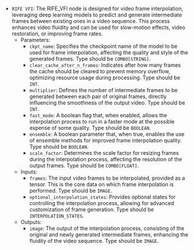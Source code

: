 - `RIFE VFI`: The RIFE_VFI node is designed for video frame interpolation, leveraging deep learning models to predict and generate intermediate frames between existing ones in a video sequence. This process enhances video fluidity and can be used for slow-motion effects, video restoration, or improving frame rates.
    - Parameters:
        - `ckpt_name`: Specifies the checkpoint name of the model to be used for frame interpolation, affecting the quality and style of the generated frames. Type should be `COMBO[STRING]`.
        - `clear_cache_after_n_frames`: Indicates after how many frames the cache should be cleared to prevent memory overflow, optimizing resource usage during processing. Type should be `INT`.
        - `multiplier`: Defines the number of intermediate frames to be generated between each pair of original frames, directly influencing the smoothness of the output video. Type should be `INT`.
        - `fast_mode`: A boolean flag that, when enabled, allows the interpolation process to run in a faster mode at the possible expense of some quality. Type should be `BOOLEAN`.
        - `ensemble`: A boolean parameter that, when true, enables the use of ensemble methods for improved frame interpolation quality. Type should be `BOOLEAN`.
        - `scale_factor`: Determines the scale factor for resizing frames during the interpolation process, affecting the resolution of the output frames. Type should be `COMBO[FLOAT]`.
    - Inputs:
        - `frames`: The input video frames to be interpolated, provided as a tensor. This is the core data on which frame interpolation is performed. Type should be `IMAGE`.
        - `optional_interpolation_states`: Provides optional states for controlling the interpolation process, allowing for advanced customization of frame generation. Type should be `INTERPOLATION_STATES`.
    - Outputs:
        - `image`: The output of the interpolation process, consisting of the original and newly generated intermediate frames, enhancing the fluidity of the video sequence. Type should be `IMAGE`.
